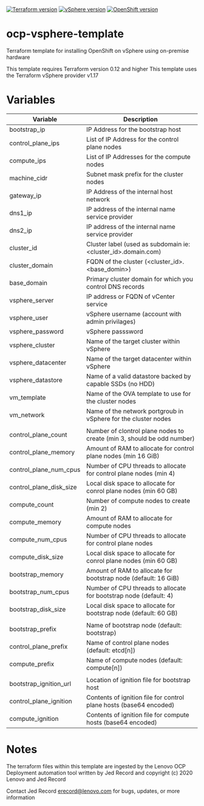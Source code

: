 [![Terraform version](https://img.shields.io/badge/Terraform-0.12-623CE4?logo=Terraform)](https://www.terraform.io/docs/index.html)
[![vSphere version](https://img.shields.io/badge/vsphere%20provider-v1.23-623CE4)](https://registry.terraform.io/providers/hashicorp/vsphere/latest/docs)
[![OpenShift version](https://img.shields.io/badge/OpenShift-v4.4-EE0000?logo=Red-Hat-Open-Shift)](https://github.com/jedrecord/ocp-vsphere-template)

# ocp-vsphere-template
Terraform template for installing OpenShift on vSphere using on-premise hardware

This template requires Terraform version 0.12 and higher
This template uses the Terraform vSphere provider v1.17 


# Variables
|Variable|Description|
|-----|----|
|bootstrap_ip | IP Address for the bootstrap host |
|control_plane_ips | List of IP Address for the control plane nodes |
|compute_ips | List of IP Addresses for the compute nodes |
|machine_cidr | Subnet mask prefix for the cluster nodes |
|gateway_ip | IP Address of the internal host network |
|dns1_ip | IP address of the internal name service provider |
|dns2_ip | IP address of the internal name service provider |
|cluster_id | Cluster label (used as subdomain ie: <cluster_id>.domain.com) |
|cluster_domain | FQDN of the cluster (<cluster_id>.<base_domin>) |
|base_domain | Primary cluster domain for which you control DNS records |
|vsphere_server | IP address or FQDN of vCenter service |
|vsphere_user | vSphere username (account with admin privilages) |
|vsphere_password | vSphere passsword |
|vsphere_cluster | Name of the target cluster within vSphere |
|vsphere_datacenter | Name of the target datacenter within vSphere |
|vsphere_datastore | Name of a valid datastore backed by capable SSDs (no HDD) |
|vm_template | Name of the OVA template to use for the cluster nodes |
|vm_network | Name of the network portgroub in vSphere for the cluster nodes |
|||
|control_plane_count | Number of clontrol plane nodes to create (min 3, should be odd number) |
|control_plane_memory | Amount of RAM to allocate for control plane nodes (min 16 GiB) |
|control_plane_num_cpus | Number of CPU threads to allocate for control plane nodes (min 4) |
|control_plane_disk_size | Local disk space to allocate for conrol plane nodes (min 60 GB) |
|compute_count | Number of compute nodes to create (min 2) |
|compute_memory | Amount of RAM to allocate for compute nodes |
|compute_num_cpus | Number of CPU threads to allocate for control plane nodes |
|compute_disk_size | Local disk space to allocate for conrol plane nodes (min 60 GB) |
|bootstrap_memory | Amount of RAM to allocate for bootstrap node (default: 16 GiB) |
|bootstrap_num_cpus | Number of CPU threads to allocate for bootstrap node (default: 4) |
|bootstrap_disk_size | Local disk space to allocate for bootstrap node (default: 60 GB) |
|||
|bootstrap_prefix | Name of bootstrap node (default: bootstrap) |
|control_plane_prefix | Name of control plane nodes (default: etcd[n]) |
|compute_prefix | Name of compute nodes (default: compute[n]) |
|||
|bootstrap_ignition_url | Location of ignition file for bootstrap host |
|control_plane_ignition | Contents of ignition file for control plane hosts (base64 encoded) |
|compute_ignition | Contents of ignition file for compute hosts (base64 encoded) |

# Notes
The terraform files within this template are ingested by the Lenovo OCP Deployment automation tool written by Jed Record and copyright (c) 2020 Lenovo and Jed Record

Contact Jed Record <erecord@lenovo.com> for bugs, updates, or more information
